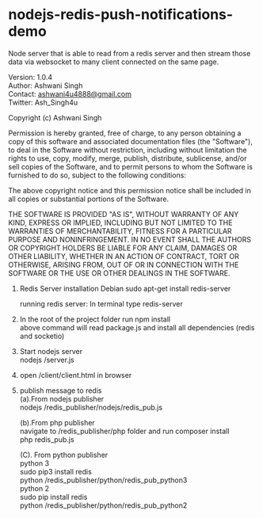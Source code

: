nodejs-redis-push-notifications-demo
====================================

Node server that is able to read from a redis server and then stream those data via websocket to many client connected on the same page.



 Version:     1.0.4<br>
 Author:      Ashwani Singh<br>
 Contact:     ashwani4u4888@gmail.com<br>
 Twitter:     Ash_Singh4u<br>

 Copyright (c) Ashwani Singh

 Permission is hereby granted, free of charge, to any person
 obtaining a copy of this software and associated documentation
 files (the "Software"), to deal in the Software without
 restriction, including without limitation the rights to use,
 copy, modify, merge, publish, distribute, sublicense, and/or sell
 copies of the Software, and to permit persons to whom the
 Software is furnished to do so, subject to the following
 conditions:

 The above copyright notice and this permission notice shall be
 included in all copies or substantial portions of the Software.

 THE SOFTWARE IS PROVIDED "AS IS", WITHOUT WARRANTY OF ANY KIND,
 EXPRESS OR IMPLIED, INCLUDING BUT NOT LIMITED TO THE WARRANTIES
 OF MERCHANTABILITY, FITNESS FOR A PARTICULAR PURPOSE AND
 NONINFRINGEMENT. IN NO EVENT SHALL THE AUTHORS OR COPYRIGHT
 HOLDERS BE LIABLE FOR ANY CLAIM, DAMAGES OR OTHER LIABILITY,
 WHETHER IN AN ACTION OF CONTRACT, TORT OR OTHERWISE, ARISING
 FROM, OUT OF OR IN CONNECTION WITH THE SOFTWARE OR THE USE OR
 OTHER DEALINGS IN THE SOFTWARE.

1. Redis Server installation 
    Debian
    sudo apt-get install redis-server
    
    running redis server:
    In terminal type redis-server


2. In the root of the project folder run
    npm install <br>
    above command will read package.js and install all dependencies (redis and socketio)
    
3. Start nodejs server <br>
   nodejs <root>/server.js
   
4. open  <root>/client/client.html in browser <br>

5. publish message to redis <br>
    (a).From nodejs publisher <br>
        nodejs /redis_publisher/nodejs/redis_pub.js <br>
        
    (b).From php publisher <br>
        navigate to /redis_publisher/php folder and run composer install <br>
        php redis_pub.js   <br>
        
    (C). From python publisher <br>
        python 3    <br>
        sudo pip3 install redis <br>
        python /redis_publisher/python/redis_pub_python3 <br>
        python 2 <br>
        sudo pip install redis <br>
        python /redis_publisher/python/redis_pub_python2 <br>
        
